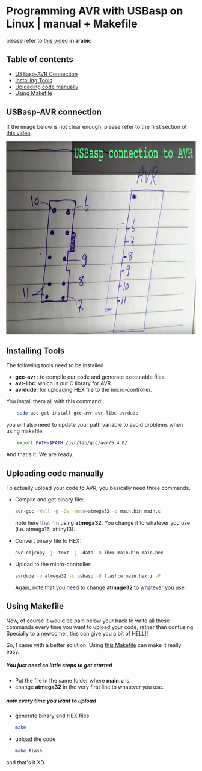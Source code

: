 # Programming AVR with USBasp on Linux | manual + Makefile

please refer to [this video](https://www.youtube.com/channel/UCf0Tn4u0rSX6TUrCnSJQjbw) __in arabic__

## Table of contents  
- [USBasp-AVR Connection](#usoasp-avr-connection)
- [Installing Tools](#installing-tools)
- [Uploading code manually](#uploading-code-manually)
- [Using Makefile](#using-makefile)

<p></p>

## USBasp-AVR connection
If the image below is not clear enough, please refer to the first section of [this video](https://youtu.be/ncqy6eEY1yc?t=43).

<p align="center">
  <img width="800" height="512" src="https://raw.githubusercontent.com/AlphaArslan/USBasp-AVR-on-linux-GUIDE/master/images/USBasp_AVR_connection.png">
</p>

<p></p>



## Installing Tools
The following tools need to be installed
* __gcc-avr__ : to compile our code and generate executable files.
* __avr-libc__: which is our C library for AVR.
* __avrdude__: for uploading HEX file to the micro-controller.

You install them all with this command:

```bash
    sudo apt-get install gcc-avr avr-libc avrdude
```

you will also need to update your path variable to avoid problems when using makefile

```bash
    export PATH=$PATH:/usr/lib/gcc/avr/5.4.0/
```

And that's it. We are ready.

<p></p>



## Uploading code manually
To actually upload your code to AVR, you basically need three commands.

* Compile and get binary file:

    ```bash
    avr-gcc -Wall -g -Os -mmcu=atmega32 -o main.bin main.c
    ```

    note here that I'm using __atmega32__. You change it to whatever you use (i.e. atmega16, attiny13).

* Convert binary file to HEX:

    ```bash
    avr-objcopy -j .text -j .data -O ihex main.bin main.hex
    ```

* Upload to the micro-controller:

    ```bash
    avrdude -p atmega32 -c usbasp -U flash:w:main.hex:i -F
    ```

    Again, note that you need to change __atmage32__ to whatever you use.


<p></p>

## Using Makefile
Now, of course it would be pain below your back to write all these commands every time you want to upload your code, rather than confusing. Specially to a newcomer, this can give you a bit of HELL!!

So, I came with a better solution. Using [this Makefile](https://github.com/AlphaArslan/USBasp-AVR-on-linux-GUIDE/blob/master/Makefile) can make it really easy.

##### You just need so little steps to get started
* Put the file in the same folder where __main.c__ is.
* change __atmega32__ in the very first line to whatever you use.

##### now every time you want to upload
* generate binary and HEX files

    ```bash
    make
    ```

* upload the code

    ```bash
    make flash
    ```

and that's it XD.


<p></p>
